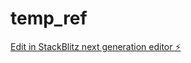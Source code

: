 # temp_ref

[Edit in StackBlitz next generation editor ⚡️](https://stackblitz.com/~/github.com/fenmome/temp_ref)